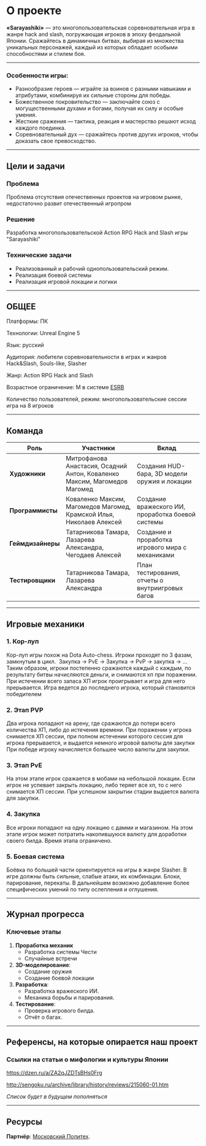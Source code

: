 # О проекте
  **«Sarayashiki»** — это многопользовательская соревновательная игра в жанре hack and slash, погружающая игроков в эпоху феодальной Японии. Сражайтесь в динамичных битвах, выбирая из множества уникальных персонажей, каждый из которых обладает особыми способностями и стилем боя.
___
### Особенности игры:

+ Разнообразие героев — играйте за воинов с разными навыками и атрибутами, комбинируя их сильные стороны для победы.
+ Божественное покровительство — заключайте союз с могущественными духами и богами, получая их силу и особые умения.
+ Жесткие сражения — тактика, реакция и мастерство решают исход каждого поединка.
+ Соревновательный дух — сражайтесь против других игроков, чтобы доказать свое превосходство.
___

##  Цели и задачи  
### Проблема  
Проблема отсутствия отечественных проектов на игровом рынке, недостаточно развит отечественный игропром

### Решение  
Разработка многопользовательской Action RPG Hack and Slash игры "Sarayashiki"

### Технические задачи  
- Реализованный и рабочий однопользовательский режим.  
- Реализация боевой системы	
- Реализация игровой локации и логики

___
## ОБЩЕЕ

Платформы: ПК

Технологии: Unreal Engine 5

Язык: русский

Аудитория: любители соревновательности в играх и жанров Hack&Slash, Souls-like, Slasher

Жанр: Action RPG Hack and Slash

Возрастное ограничение: M в системе [ESRB](https://ru.wikipedia.org/wiki/Entertainment_Software_Rating_Board)

Количество пользователей, режим: многопользовательские сессии игра на 8 игроков
___
## Команда  

| Роль                | Участники                                                                 | Вклад                                                                 |
|---------------------|--------------------------------------------------------------------------|-----------------------------------------------------------------------|
| **Художники**          |  Митрофанова Анастасия, Осадчий Антон, Коваленко Максим, Магомедов Магомед                                      | Создания HUD-бара, 3D модели оружия и локации |
| **Программисты**| Коваленко Максим, Магомедов Магомед, Крамской Илья, Николаев Алексей  | Создание вражеского ИИ, проработка боевой системы            |
| **Геймдизайнеры**  | Татарникова Тамара, Лазарева Александра, Чегодаев Алексей                            | Создание и проработка игрового мира с механиками                    |
| **Тестировщики**    |   Татарникова Тамара, Лазарева Александра   | План тестирования, отчеты о внутриигровых багов             |
___
## Игровые механики 

### 1. Кор-луп
  
Кор-луп игры похож на Dota Auto-chess. Игроки проходят по 3 фазам, замкнутым в цикл. 
Закупка -> PvE -> Закупка -> PvP -> закупка -> …
Таким образом, игроки постепенно сражаются каждый с каждым, по результату битвы начисляются деньги, и снимаются хп при поражении. При истечении всего запаса ХП игрок проигрывает и игра для него прерывается. Игра ведется до последнего игрока, который становится победителем

### 2. Этап PVP

Два игрока попадают на арену, где сражаются до потери всего количества ХП, либо до истечения времени.
При поражении у игрока снимается ХП сессии, при полном истечении которого сессия для игрока прерывается, и выдается немного игровой валюты для закупки
При победе игроку начисляется большее число валюты для закупки.

### 3. Этап PvE

На этом этапе игрок сражается в мобами на небольшой локации. Если игрок не успевает закрыть локацию, либо теряет все хп, то с него снимается ХП сессии.
При успешном закрытии стадии выдается валюта для закупки.

### 4. Закупка

Все игроки попадают на одну локацию с дамми и магазином. На этом этапе игрок может потратить накопившуюся валюту для доработки своего билда. Время этапа ограничено.

### 5. Боевая система

Боёвка по большей части ориентируется на игры в жанре Slasher.
В игре должны быть сильные, слабые атаки, их комбинации. Блоки, парирование, перекаты.
В дальнейшем возможно добавление более специфических умений по типу ослепления и оглушения.
___
## Журнал прогресса  
### Ключевые этапы  
1. **Проработка механик**
   - Разработка системы Чести
   - Случайные встречи 
2. **3D-моделирование**:  
   -   Создание оружия
   -   Создание боевой локации
3. **Разработка**:  
   - Разработка вражеского ИИ.  
   - Механика борьбы и парирования.  
4. **Тестирование**:  
   - Проверка игрового билда.  
   - Отчёт о багах.  
___
## Референсы, на которые опирается наш проект
### Ссылки на статьи о мифологии и культуры Японии

https://dzen.ru/a/ZA2qJZDTsBHs0Frg

http://sengoku.ru/archive/library/history/reviews/215060-01.htm

*Список будет в будущем пополняться*
___
## Ресурсы  
**Партнёр**: [Московский Политех](https://mospolytech.ru/).
